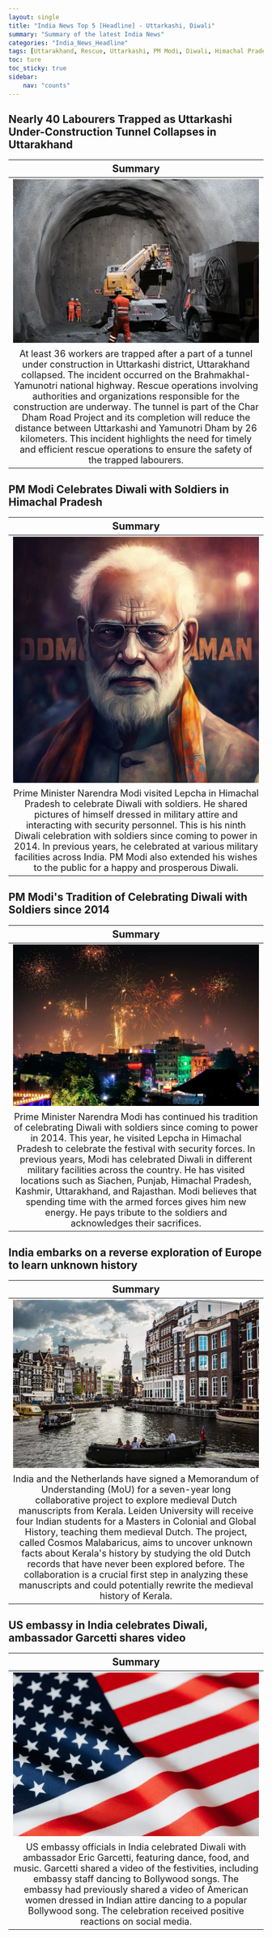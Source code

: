 ```yaml
---
layout: single
title: "India News Top 5 [Headline] - Uttarkashi, Diwali"
summary: "Summary of the latest India News"
categories: "India_News_Headline"
tags: [Uttarakhand, Rescue, Uttarkashi, PM Modi, Diwali, Himachal Pradesh, Netherlands, Medieval, US embassy, Dance]
toc: ture
toc_sticky: true
sidebar:
    nav: "counts"
---
```


<style>
table th:first-of-type {
    width: 100%;
    font-size: 20px;
}
table td:nth-of-type(1) {
    width: 100%;
    font-size: 18px;
}
</style>

## Nearly 40 Labourers Trapped as Uttarkashi Under-Construction Tunnel Collapses in Uttarakhand

Summary | 
:---:|
![](/assets/images/2023-11-12-India_News_Headline_231112_2-1.webp) |
At least 36 workers are trapped after a part of a tunnel under construction in Uttarkashi district, Uttarakhand collapsed. The incident occurred on the Brahmakhal-Yamunotri national highway. Rescue operations involving authorities and organizations responsible for the construction are underway. The tunnel is part of the Char Dham Road Project and its completion will reduce the distance between Uttarkashi and Yamunotri Dham by 26 kilometers. This incident highlights the need for timely and efficient rescue operations to ensure the safety of the trapped labourers. |

## PM Modi Celebrates Diwali with Soldiers in Himachal Pradesh

Summary | 
:---:|
![](/assets/images/2023-11-12-India_News_Headline_231112_2-2.webp) |
Prime Minister Narendra Modi visited Lepcha in Himachal Pradesh to celebrate Diwali with soldiers. He shared pictures of himself dressed in military attire and interacting with security personnel. This is his ninth Diwali celebration with soldiers since coming to power in 2014. In previous years, he celebrated at various military facilities across India. PM Modi also extended his wishes to the public for a happy and prosperous Diwali. |

## PM Modi's Tradition of Celebrating Diwali with Soldiers since 2014

Summary | 
:---:|
![](/assets/images/2023-11-12-India_News_Headline_231112_2-3.webp) |
Prime Minister Narendra Modi has continued his tradition of celebrating Diwali with soldiers since coming to power in 2014. This year, he visited Lepcha in Himachal Pradesh to celebrate the festival with security forces. In previous years, Modi has celebrated Diwali in different military facilities across the country. He has visited locations such as Siachen, Punjab, Himachal Pradesh, Kashmir, Uttarakhand, and Rajasthan. Modi believes that spending time with the armed forces gives him new energy. He pays tribute to the soldiers and acknowledges their sacrifices. |

## India embarks on a reverse exploration of Europe to learn unknown history

Summary | 
:---:|
![](/assets/images/2023-11-12-India_News_Headline_231112_2-4.webp) |
India and the Netherlands have signed a Memorandum of Understanding (MoU) for a seven-year long collaborative project to explore medieval Dutch manuscripts from Kerala. Leiden University will receive four Indian students for a Masters in Colonial and Global History, teaching them medieval Dutch. The project, called Cosmos Malabaricus, aims to uncover unknown facts about Kerala's history by studying the old Dutch records that have never been explored before. The collaboration is a crucial first step in analyzing these manuscripts and could potentially rewrite the medieval history of Kerala. |

## US embassy in India celebrates Diwali, ambassador Garcetti shares video

Summary | 
:---:|
![](/assets/images/2023-11-12-India_News_Headline_231112_2-5.webp) |
US embassy officials in India celebrated Diwali with ambassador Eric Garcetti, featuring dance, food, and music. Garcetti shared a video of the festivities, including embassy staff dancing to Bollywood songs. The embassy had previously shared a video of American women dressed in Indian attire dancing to a popular Bollywood song. The celebration received positive reactions on social media. |